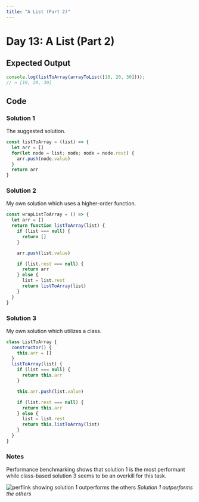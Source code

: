 ```yaml
---
title: "A List (Part 2)"
---
```


# Day 13: A List (Part 2)

## Expected Output

```js
console.log(listToArray(arrayToList([10, 20, 30])));
// → [10, 20, 30]
```

## Code

### Solution 1

The suggested solution.

```js
const listToArray = (list) => {
  let arr = []
  for(let node = list; node; node = node.rest) {
    arr.push(node.value)
  }
  return arr
}
```

### Solution 2

My own solution which uses a higher-order function.

```js
const wrapListToArray = () => {
  let arr = []
  return function listToArray(list) {
    if (list === null) {
      return []
    }

    arr.push(list.value)

    if (list.rest === null) {
      return arr
    } else {
      list = list.rest
      return listToArray(list)
    }
  }
}
```

### Solution 3

My own solution which utilizes a class.

```js
class ListToArray {
  constructor() {
    this.arr = []
  }
  listToArray(list) {
    if (list === null) {
      return this.arr
    }

    this.arr.push(list.value)

    if (list.rest === null) {
      return this.arr
    } else {
      list = list.rest
      return this.listToArray(list)
    }
  }
}
```

### Notes

Performance benchmarking shows that solution 1 is the most performant while class-based solution 3 seems to be an overkill for this task.

![perflink showing solution 1 outperforms the others](/images/day13-perflink.png)
*Solution 1 outperforms the others*
